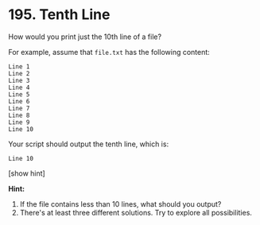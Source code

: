 # 195. Tenth Line

How would you print just the 10th line of a file?

For example, assume that `file.txt` has the following content:

	Line 1
	Line 2
	Line 3
	Line 4
	Line 5
	Line 6
	Line 7
	Line 8
	Line 9
	Line 10

Your script should output the tenth line, which is:

	Line 10

[show hint]

**Hint:**

1. If the file contains less than 10 lines, what should you output?
2. There's at least three different solutions. Try to explore all possibilities. 
